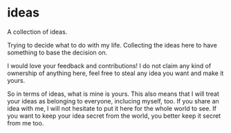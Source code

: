 # ideas
A collection of ideas.

Trying to decide what to do with my life. Collecting the ideas here to have something to base the decision on.

I would love your feedback and contributions! I do not claim any kind of ownership of anything here, feel free to steal any idea
you want and make it yours.

So in terms of ideas, what is mine is yours. This also means that I will treat your ideas as belonging to everyone, inclucing myself, too. If you share an idea with me, I will not hesitate to put it here for the whole world to see. If you want to keep your idea secret from the world, you better keep it secret from me too.
